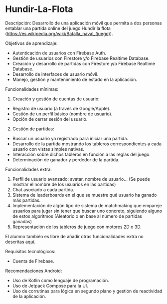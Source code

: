 # Hundir-La-Flota

Descripción:
Desarrollo de una aplicación móvil que permita a dos personas entablar una partida online
del juego Hundir la flota (https://es.wikipedia.org/wiki/Batalla_naval_(juego)).


Objetivos de aprendizaje:
- Autenticación de usuarios con Firebase Auth.
- Gestión de usuarios con Firestore y/o Firebase Realtime Database.
- Creación y desarrollo de partidas con Firestore y/o Firebase Realtime Database.
- Desarrollo de interfaces de usuario móvil.
- Manejo, gestión y mantenimiento de estado en la aplicación.


Funcionalidades mínimas:
1. Creación y gestión de cuentas de usuario:
- Registro de usuario (a través de Google/Apple).
- Gestión de un perfil básico (nombre de usuario).
- Opción de cerrar sesión del usuario.

  
2. Gestión de partidas:
- Buscar un usuario ya registrado para iniciar una partida.
- Desarrollo de la partida mostrando los tableros correspondientes a cada usuario con vistas simples nativas.
- Interacción sobre dichos tableros en función a las reglas del juego.
- Determinación de ganador y perdedor de la partida.


Funcionalidades extra:
1. Perfil de usuario avanzado: avatar, nombre de usuario… (Se puede mostrar el nombre de los usuarios en las partidas)
2. Chat asociado a cada partida.
3. Sistema de leaderboards en el que se muestre qué usuario ha ganado más partidas.
4. Implementación de algún tipo de sistema de matchmaking que empareje usuarios para jugar sin tener que buscar uno concreto, siguiendo alguno de estos algoritmos (Aleatorio o en base al número de partidas ganadas)
5. Representación de los tableros de juego con motores 2D o 3D.

El alumno también es libre de añadir otras funcionalidades extra no descritas aquí.


Requisitos tecnológicos:
- Cuenta de Firebase.


Recomendaciones Android:
- Uso de Kotlin como lenguaje de programación.
- Uso de Jetpack Compose para la UI.
- Uso de corrutinas para lógica en segundo plano y gestión de reactividad de la aplicación.
